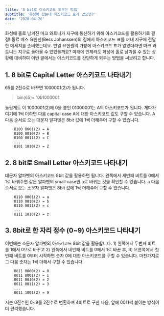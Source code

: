 ```yaml
---
title: '8 bit로 아스키코드 외우는 방법'
subtitle: '화성에 갔는데 아스키코드 표가 없으면?'
date: '2020-04-26'
---
```


화성에 홀로 남겨진 마크 와트니가 지구에 통신하기 위해 아스키코드를 활용하기로 결정! 동료 베스 요한센(Bess Johanssen)의 짐에서 아스키코드 표를 꺼내 지구에 전달한 메세지를 준비했는데요. 만일 요한센의 가방에 아스키코드 표가 없었더라면 마크 와트니는 지구로 돌아올 수 있었을까요? 미래에 언제라도 화성에 홀로 남겨질 수 있는 상황에 대비하여 이번 글에서는 아스키코드를 간단하게 외우는 방법을 써보려고 합니다.

## 1. 8 bit로 Capital Letter 아스키코드 나타내기

65를 2진수로 바꾸면 1000001(2)가 됩니다.

> bin(65)= '0b1000001'

놀랍게도 이 1000001(2)에 0을 붙인 01000001는 A의 아스키코드가 됩니다.
게다가 여기에 1씩 더하면 다음 capital case A에 대한 아스키코드 값도 구할 수 있습니다. A 다음 순서로 오는 대문자 알파벳은 8bit 값에 1씩 더해주어 구할 수 있습니다.

        0100 0001(2) = A
        0100 0010(2) = B
        0100 0011(2) = C
        ...
        0101 1010(2) = Z

## 2. 8 bit로 Small Letter 아스키코드 나타내기

대문자 알파벳의 아스키코드 8bit 값을 활용하면 됩니다. 왼쪽에서 세번째 비트를 0에서 1로 바꿔주면 같은 알파벳의 small case인 a로 바뀌는 것을 확인할 수 있습니다. a 다음 순서로 오는 소문자 알파벳은 8bit 값에 1씩 더해주어 구할 수 있습니다.

        0110 0001(2) = a
        0110 0010(2) = b
        0110 0011(2) = c
        ...
        0111 1010(2) = z

## 3. 8bit로 한 자리 정수 (0~9) 아스키코드 나타내기

이번에는 소문자 알파벳의 아스키코드 8bit 값을 활용합니다. 1) 왼쪽에서 두번째 비트를 1에서 0으로 바꾸고 2) 왼쪽에서 네번째 비트를 0에서 1로 바꾼 후, 3) 오른쪽에서 첫번째 비트를 0부터 시작하면 숫자 0에 대한 아스키코드를 구할 수 있습니다. 마찬가지로 그 다음 숫자는 1씩 더해서 구할 수 있습니다.

        0011 0000(2) = 0
        0011 0001(2) = 1 
        0011 0010(2) = 2
        0011 0011(2) = 3
        ...
        0011 1001(2) = 9

저는 0진수인 0~9를 2진수로 변환하며 4비트로 구한 다음, 앞에 0011씩 붙이는 방식이 더 편리했습니다.
